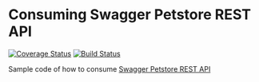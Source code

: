 # Consuming Swagger Petstore REST API

[![Coverage Status][coveralls-image]][coveralls-url]
[![Build Status][travis-image]][travis-url]

Sample code of how to consume [Swagger Petstore REST API](http://petstore.swagger.io/)


[coveralls-image]: https://coveralls.io/repos/github/rcovar00/consuming-rest-api/badge.svg?branch=master
[coveralls-url]: https://coveralls.io/github/rcovar00/consuming-rest-api?branch=master

[travis-image]: https://travis-ci.org/rcovar00/consuming-rest-api.svg?branch=master
[travis-url]: https://travis-ci.org/rcovar00/consuming-rest-api